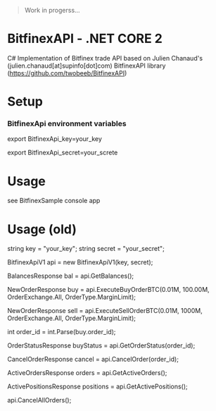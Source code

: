 > Work in progerss... 

# BitfinexAPI - .NET CORE 2

C# Implementation of Bitfinex trade API based on Julien Chanaud's (julien.chanaud[at]supinfo[dot]com) BitfinexAPI library (https://github.com/twobeeb/BitfinexAPI)

# Setup 

### BitfinexApi environment variables

export BitfinexApi_key=your_key

export BitfinexApi_secret=your_screte

# Usage 

see BitfinexSample console app 

# Usage (old)

string key = "your_key";
string secret = "your_secret";

BitfinexApiV1 api = new BitfinexApiV1(key, secret);

BalancesResponse bal = api.GetBalances();

NewOrderResponse buy = api.ExecuteBuyOrderBTC(0.01M, 100.00M, OrderExchange.All, OrderType.MarginLimit);

NewOrderResponse sell = api.ExecuteSellOrderBTC(0.01M, 1000M, OrderExchange.All, OrderType.MarginLimit);

int order_id = int.Parse(buy.order_id);

OrderStatusResponse buyStatus = api.GetOrderStatus(order_id);

CancelOrderResponse cancel = api.CancelOrder(order_id);

ActiveOrdersResponse orders = api.GetActiveOrders();

ActivePositionsResponse positions = api.GetActivePositions();

api.CancelAllOrders();
